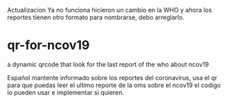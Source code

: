 Actualizacion 
Ya no funciona hicieron un cambio en la WHO y ahora los reportes tienen otro formato para nombrarse, debo arreglarlo.


# qr-for-ncov19
a dynamic qrcode that look for the last report of the who about ncov19

Español
mantente informado sobre los reportes del coronavirus, usa el qr para que puedas leer el ultimo reporte de la oms sobre el ncov19 el codigo lo pueden usar e implementar si quieren.
